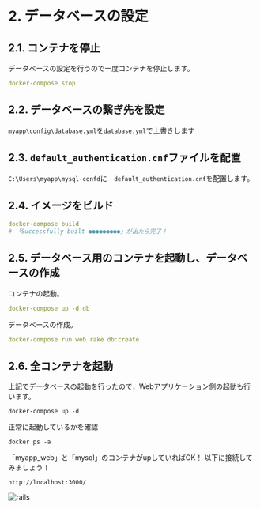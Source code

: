 # 2. データベースの設定

<!-- toc -->

## 2.1. コンテナを停止

データベースの設定を行うので一度コンテナを停止します。

```yml
docker-compose stop
```

## 2.2. データベースの繋ぎ先を設定

`myapp\config\database.yml`を`database.yml`で上書きします

## 2.3. `default_authentication.cnf`ファイルを配置

`C:\Users\myapp\mysql-confd`に　`default_authentication.cnf`を配置します。

## 2.4. イメージをビルド

```yml
docker-compose build
# 「Successfully built ●●●●●●●●●」が出たら完了！
```

## 2.5. データベース用のコンテナを起動し、データベースの作成

コンテナの起動。

```yml
docker-compose up -d db
```

データベースの作成。

```yml
docker-compose run web rake db:create
```

## 2.6. 全コンテナを起動

上記でデータベースの起動を行ったので，Webアプリケーション側の起動も行います。

```
docker-compose up -d 
```

正常に起動しているかを確認
```
docker ps -a
```
「myapp_web」と「mysql」のコンテナがupしていればOK！
以下に接続してみましょう！

```
http://localhost:3000/
```
![rails](https://user-images.githubusercontent.com/53431136/69325441-85076d80-0c8d-11ea-9610-786f056a8201.png)



